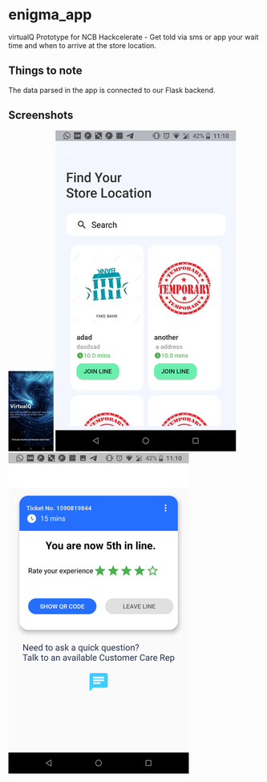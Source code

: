 # enigma_app

virtualQ Prototype for NCB Hackcelerate - Get told via sms or app your wait time and when to arrive at the store location.

## Things to note

The data parsed in the app is connected to our Flask backend. 

## Screenshots

![Welcome Screen](screenshots/welcomescreen.png)
![Merchant Stores Screen](screenshots/merchantstores.png)
![Queue Screen](screenshots/queue.png)